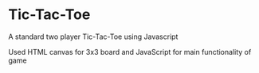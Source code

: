 # Tic-Tac-Toe
A standard two player Tic-Tac-Toe using Javascript

Used HTML canvas for 3x3 board and JavaScript for main functionality of game

